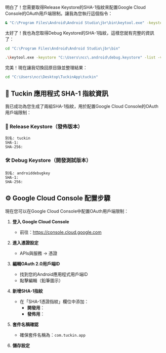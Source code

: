 明白了！您需要取得Release Keystore的SHA-1指紋來配置Google Cloud Console的OAuth用戶端限制。讓我為您執行這個指令：
```bash
& "C:\Program Files\Android\Android Studio\jbr\bin\keytool.exe" -keystore android\app\tuckin-release-key.jks -list -v -alias tuckin -storepass "**"
```

太好了！我也為您取得Debug Keystore的SHA-1指紋，這樣您就有完整的資訊了：

```bash
cd "C:\Program Files\Android\Android Studio\jbr\bin"
```
```bash
.\keytool.exe -keystore "C:\Users\ncc\.android\debug.keystore" -list -v -alias androiddebugkey -storepass android
```
完美！現在讓我切換回原目錄並整理結果：
```bash
cd "C:\Users\ncc\Desktop\TuckinApp\tuckin"
```
## 🔑 **Tuckin 應用程式 SHA-1 指紋資訊**

我已成功為您生成了兩組SHA-1指紋，用於配置Google Cloud Console的OAuth用戶端限制：

### 📱 **Release Keystore（發佈版本）**
```
別名: tuckin
SHA-1: 
SHA-256: 
```

### 🛠️ **Debug Keystore（開發測試版本）**
```
別名: androiddebugkey
SHA-1: 
SHA-256: 
```

## ⚙️ **Google Cloud Console 配置步驟**

現在您可以在Google Cloud Console中配置OAuth用戶端限制：

1. **登入 Google Cloud Console**
   - 前往：https://console.cloud.google.com

2. **進入憑證設定**
   - APIs與服務 → 憑證

3. **編輯OAuth 2.0用戶端ID**
   - 找到您的Android應用程式用戶端ID
   - 點擊編輯（鉛筆圖示）

4. **新增SHA-1指紋**
   - 在「SHA-1憑證指紋」欄位中添加：
     - **開發用**：
     - **發佈用**：

5. **套件名稱確認**
   - 確保套件名稱為：`com.tuckin.app`

6. **儲存設定**
